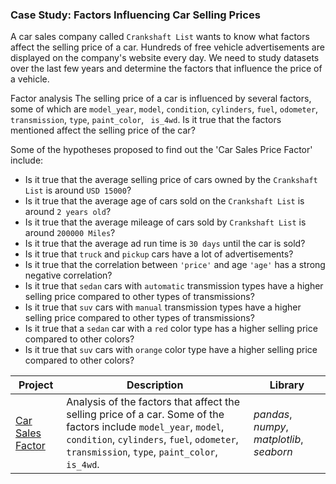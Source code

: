 ### Case Study: Factors Influencing Car Selling Prices

A car sales company called `Crankshaft List` wants to know what factors affect the selling price of a car. Hundreds of free vehicle advertisements are displayed on the company's website every day. We need to study datasets over the last few years and determine the factors that influence the price of a vehicle.

Factor analysis The selling price of a car is influenced by several factors, some of which are `model_year`, `model`, `condition`, `cylinders`, `fuel`, `odometer`, `transmission`, `type`, `paint_color`, ` is_4wd`. Is it true that the factors mentioned affect the selling price of the car?

Some of the hypotheses proposed to find out the 'Car Sales Price Factor' include:
- Is it true that the average selling price of cars owned by the `Crankshaft List` is around `USD 15000`?
- Is it true that the average age of cars sold on the `Crankshaft List` is around `2 years old`?
- Is it true that the average mileage of cars sold by `Crankshaft List` is around `200000 Miles`?
- Is it true that the average ad run time is `30 days` until the car is sold?
- Is it true that `truck` and `pickup` cars have a lot of advertisements?
- Is it true that the correlation between `'price'` and age `'age'` has a strong negative correlation?
- Is it true that `sedan` cars with `automatic` transmission types have a higher selling price compared to other types of transmissions?
- Is it true that `suv` cars with `manual` transmission types have a higher selling price compared to other types of transmissions?
- Is it true that a `sedan` car with a `red` color type has a higher selling price compared to other colors?
- Is it true that `suv` cars with `orange` color type have a higher selling price compared to other colors?

| Project | Description | Library |
| ------- | ------- | ------- |
| [Car Sales Factor](https://github.com/fuadraharjo/TripleTen_ENG/blob/main/Project-02%20-%20Car%20Sales%20Factor/Factors%20Influencing%20Car%20Selling%20Prices.ipynb) | Analysis of the factors that affect the selling price of a car. Some of the factors include `model_year`, `model`, `condition`, `cylinders`, `fuel`, `odometer`, `transmission`, `type`, `paint_color`, `is_4wd`. | *pandas*, *numpy*, *matplotlib*, *seaborn* |